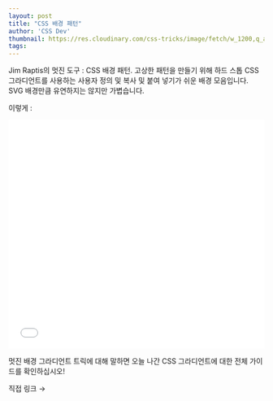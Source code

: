 ```yaml
---
layout: post
title: "CSS 배경 패턴"
author: 'CSS Dev'
thumbnail: https://res.cloudinary.com/css-tricks/image/fetch/w_1200,q_auto,f_auto/https://css-tricks.com/wp-content/uploads/2020/11/Screen-Shot-2020-11-11-at-3.58.15-PM.png
tags: 
---
```



Jim Raptis의 멋진 도구 : CSS 배경 패턴.
 고상한 패턴을 만들기 위해 하드 스톱 CSS 그라디언트를 사용하는 사용자 정의 및 복사 및 붙여 넣기가 쉬운 배경 모음입니다.
 SVG 배경만큼 유연하지는 않지만 가볍습니다.
 

이렇게 :
 

<div class="wp-block-cp-codepen-gutenberg-embed-block cp_embed_wrapper resizable" style="height: 450px;"><iframe id="cp_embed_xxOmwYJ" src="//codepen.io/anon/embed/xxOmwYJ?height=450&amp;theme-id=1&amp;slug-hash=xxOmwYJ&amp;default-tab=result" height="450" scrolling="no" frameborder="0" allowfullscreen="" allowpaymentrequest="" name="CodePen Embed xxOmwYJ" title="CodePen Embed xxOmwYJ" class="cp_embed_iframe" style="width: 100%; overflow: hidden; height: 100%;">CodePen Embed Fallback</iframe><div class="win-size-grip" style="touch-action: none;"></div></div>

멋진 배경 그라디언트 트릭에 대해 말하면 오늘 나간 CSS 그라디언트에 대한 전체 가이드를 확인하십시오!
 

직접 링크 →
 